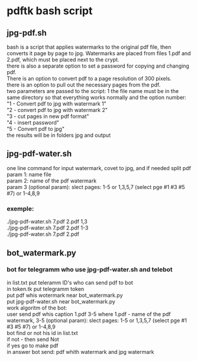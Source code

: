 # pdftk bash script
## jpg-pdf.sh
bash is a script that applies watermarks to the original pdf file, then converts it page by page to jpg. Watermarks are placed from files 1.pdf and 2.pdf, which must be placed next to the crypt.</br>
there is also a separate option to set a password for copying and changing pdf.</br>
There is an option to convert pdf to a page resolution of 300 pixels.</br>
there is an option to pull out the necessary pages from the pdf.</br>
two parameters are passed to the script: 1 the file name must be in the same directory so that everything works normally and the option number:</br>
"1 - Convert pdf to jpg with watermark 1"</br>
"2 - convert pdf to jpg with watermark 2"</br>
"3 - cut pages in new pdf format"</br>
"4 - insert password"</br>
"5 - Convert pdf to jpg"</br>
the results will be in folders jpg and output</br>
## jpg-pdf-water.sh
one line command for input watermark, covet to jpg, and if needed split pdf</br>
param 1: name file </br>
param 2: name of the pdf watermark</br>
param 3 (optional param): slect pages: 1-5 or 1,3,5,7 (select pge #1 #3 #5 #7) or 1-4,8,9</br>
### exemple: </br>
./jpg-pdf-water.sh 7.pdf 2.pdf 1,3</br>
./jpg-pdf-water.sh 7.pdf 2.pdf 1-3</br>
./jpg-pdf-water.sh 7.pdf 2.pdf</br>

## bot_watermark.py</br>
### bot for telegramm who use jpg-pdf-water.sh and telebot</br>
in list.txt put teleramm ID's who can send pdf to bot</br>
in token.tk put telegramm token</br>
put pdf whis wotermark near bot_watermark.py</br>
put jpg-pdf-water.sh near bot_watermark.py</br>
work algoritm of the bot:</br>
user send pdf whis caption 1.pdf 3-5 where 1.pdf - name of the pdf watermark, 3-5 (optional param): slect pages: 1-5 or 1,3,5,7 (select pge #1 #3 #5 #7) or 1-4,8,9</br>
bot find or not his id in list.txt</br>
if not - then send Not</br>
if yes go to make pdf</br>
in answer bot  send: pdf whith watermark and jpg watermark</br>




